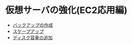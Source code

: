 # 仮想サーバの強化(EC2応用編)

* [バックアップの作成](./backup.md)
* [スケープアップ](./scaleup.md)
* [ディスク容量の追加](./disksize.md)
